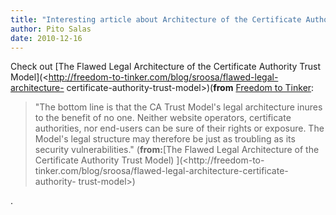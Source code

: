 ```yaml
---
title: "Interesting article about Architecture of the Certificate Authority Trust Model"
author: Pito Salas
date: 2010-12-16
---
```




Check out [The Flawed Legal Architecture of the Certificate Authority Trust
Model](<http://freedom-to-tinker.com/blog/sroosa/flawed-legal-architecture-
certificate-authority-trust-model>)(**from** [Freedom to
Tinker](<http://freedom-to-tinker.com/rss.xml>):

> "The bottom line is that the CA Trust Model's legal architecture inures to
> the benefit of no one. Neither website operators, certificate authorities,
> nor end-users can be sure of their rights or exposure. The Model's legal
> structure may therefore be just as troubling as its security
> vulnerabilities." (**from:**[The Flawed Legal Architecture of the
> Certificate Authority Trust Model) ](<http://freedom-to-
> tinker.com/blog/sroosa/flawed-legal-architecture-certificate-authority-
> trust-model>)

.


